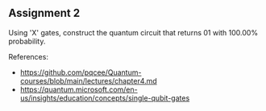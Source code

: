 ## Assignment 2

Using 'X' gates, construct the quantum circuit that returns 01 with 100.00% probability.

References:

- https://github.com/pqcee/Quantum-courses/blob/main/lectures/chapter4.md
- https://quantum.microsoft.com/en-us/insights/education/concepts/single-qubit-gates

